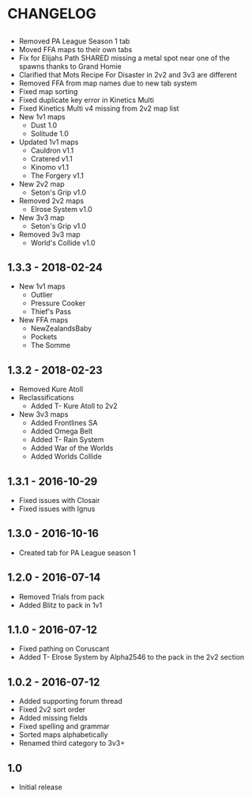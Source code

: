 # CHANGELOG

##

  - Removed PA League Season 1 tab
  - Moved FFA maps to their own tabs
  - Fix for Elijahs Path SHARED missing a metal spot near one of the spawns thanks to Grand Homie
  - Clarified that Mots Recipe For Disaster in 2v2 and 3v3 are different
  - Removed FFA from map names due to new tab system
  - Fixed map sorting
  - Fixed duplicate key error in Kinetics Multi
  - Fixed Kinetics Multi v4 missing from 2v2 map list
  - New 1v1 maps
    - Dust 1.0
    - Solitude 1.0
  - Updated 1v1 maps
    - Cauldron v1.1
    - Cratered v1.1
    - Kinomo v1.1
    - The Forgery v1.1
  - New 2v2 map
    - Seton's Grip v1.0
  - Removed 2v2 maps
    - Elrose System v1.0
  - New 3v3 map
    - Seton's Grip v1.0
  - Removed 3v3 map
    - World's Collide v1.0

## 1.3.3 - 2018-02-24

  - New 1v1 maps
    - Outlier
    - Pressure Cooker
    - Thief's Pass
  - New FFA maps
    - NewZealandsBaby
    - Pockets
    - The Somme

## 1.3.2 - 2018-02-23

  - Removed Kure Atoll
  - Reclassifications
    - Added T- Kure Atoll to 2v2
  - New 3v3 maps
    - Added Frontlines SA
    - Added Omega Belt
    - Added T- Rain System
    - Added War of the Worlds
    - Added Worlds Collide

## 1.3.1 - 2016-10-29

  - Fixed issues with Closair
  - Fixed issues with Ignus

## 1.3.0 - 2016-10-16

  - Created tab for PA League season 1

## 1.2.0 - 2016-07-14

  - Removed Trials from pack
  - Added Blitz to pack in 1v1

## 1.1.0 - 2016-07-12

  - Fixed pathing on Coruscant
  - Added T- Elrose System by Alpha2546 to the pack in the 2v2 section

## 1.0.2 - 2016-07-12

  - Added supporting forum thread
  - Fixed 2v2 sort order
  - Added missing fields
  - Fixed spelling and grammar
  - Sorted maps alphabetically
  - Renamed third category to 3v3+

## 1.0

  - Initial release